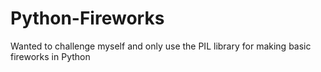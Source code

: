 # Python-Fireworks
Wanted to challenge myself and only use the PIL library for making basic fireworks in Python
